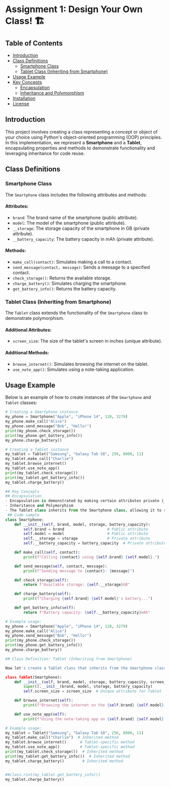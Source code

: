 # Assignment 1: Design Your Own Class! 🏗️

## Table of Contents
- [Introduction](#introduction)
- [Class Definitions](#class-definitions)
  - [Smartphone Class](#smartphone-class)
  - [Tablet Class (Inheriting from Smartphone)](#tablet-class-inheriting-from-smartphone)
- [Usage Example](#usage-example)
- [Key Concepts](#key-concepts)
  - [Encapsulation](#encapsulation)
  - [Inheritance and Polymorphism](#inheritance-and-polymorphism)
- [Installation](#installation)
- [License](#license)

## Introduction
This project involves creating a class representing a concept or object of your choice using Python's object-oriented programming (OOP) principles. In this implementation, we represent a **Smartphone** and a **Tablet**, encapsulating properties and methods to demonstrate functionality and leveraging inheritance for code reuse.

## Class Definitions

### Smartphone Class
The `Smartphone` class includes the following attributes and methods:

#### Attributes:
- `brand`: The brand name of the smartphone (public attribute).
- `model`: The model of the smartphone (public attribute).
- `__storage`: The storage capacity of the smartphone in GB (private attribute).
- `__battery_capacity`: The battery capacity in mAh (private attribute).

#### Methods:
- `make_call(contact)`: Simulates making a call to a contact.
- `send_message(contact, message)`: Sends a message to a specified contact.
- `check_storage()`: Returns the available storage.
- `charge_battery()`: Simulates charging the smartphone.
- `get_battery_info()`: Returns the battery capacity.

### Tablet Class (Inheriting from Smartphone)
The `Tablet` class extends the functionality of the `Smartphone` class to demonstrate polymorphism.

#### Additional Attributes:
- `screen_size`: The size of the tablet's screen in inches (unique attribute).

#### Additional Methods:
- `browse_internet()`: Simulates browsing the internet on the tablet.
- `use_note_app()`: Simulates using a note-taking application.

## Usage Example
Below is an example of how to create instances of the `Smartphone` and `Tablet` classes:

```python
# Creating a Smartphone instance
my_phone = Smartphone("Apple", "iPhone 14", 128, 3279)
my_phone.make_call("Alice")
my_phone.send_message("Bob", "Hello!")
print(my_phone.check_storage())
print(my_phone.get_battery_info())
my_phone.charge_battery()

# Creating a Tablet instance
my_tablet = Tablet("Samsung", "Galaxy Tab S8", 256, 8000, 11)
my_tablet.make_call("Charlie")
my_tablet.browse_internet()
my_tablet.use_note_app()
print(my_tablet.check_storage())
print(my_tablet.get_battery_info())
my_tablet.charge_battery()

## Key Concepts
## Encapsulation
- Encapsulation is demonstrated by making certain attributes private (__storage and __battery_capacity). This protects the internal state of an object and controls access through public methods.
- Inheritance and Polymorphism
- The Tablet class inherits from the Smartphone class, allowing it to reuse the methods defined in the Smartphone class while also adding unique features. This shows polymorphism as the tablet can call methods from its parent
 ## Code sample
class Smartphone:
    def __init__(self, brand, model, storage, battery_capacity):
        self.brand = brand                   # Public attribute
        self.model = model                   # Public attribute
        self.__storage = storage             # Private attribute
        self.__battery_capacity = battery_capacity  # Private attribute

    def make_call(self, contact):
        print(f"Calling {contact} using {self.brand} {self.model}.")

    def send_message(self, contact, message):
        print(f"Sending message to {contact}: {message}")

    def check_storage(self):
        return f"Available storage: {self.__storage}GB"

    def charge_battery(self):
        print(f"Charging {self.brand} {self.model}'s battery...")

    def get_battery_info(self):
        return f"Battery capacity: {self.__battery_capacity}mAh"

# Example usage:
my_phone = Smartphone("Apple", "iPhone 14", 128, 3279)
my_phone.make_call("Alice")
my_phone.send_message("Bob", "Hello!")
print(my_phone.check_storage())
print(my_phone.get_battery_info())
my_phone.charge_battery()

## Class Definition: Tablet (Inheriting from Smartphone)

Now let's create a Tablet class that inherits from the Smartphone class. It will have some similar properties and methods but also include some unique attributes and methods.

class Tablet(Smartphone):
    def __init__(self, brand, model, storage, battery_capacity, screen_size):
        super().__init__(brand, model, storage, battery_capacity)
        self.screen_size = screen_size  # Unique attribute for Tablet

    def browse_internet(self):
        print(f"Browsing the internet on the {self.brand} {self.model} with a {self.screen_size}-inch screen.")

    def use_note_app(self):
        print(f"Using the note-taking app on {self.brand} {self.model}.")

# Example usage:
my_tablet = Tablet("Samsung", "Galaxy Tab S8", 256, 8000, 11)
my_tablet.make_call("Charlie")  # Inherited method
my_tablet.browse_internet()      # Tablet-specific method
my_tablet.use_note_app()         # Tablet-specific method
print(my_tablet.check_storage())  # Inherited method
print(my_tablet.get_battery_info())  # Inherited method
my_tablet.charge_battery()        # Inherited method


##class.rint(my_tablet.get_battery_info())
my_tablet.charge_battery()
